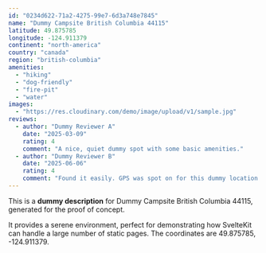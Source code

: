 ```yaml
---
id: "0234d622-71a2-4275-99e7-6d3a748e7845"
name: "Dummy Campsite British Columbia 44115"
latitude: 49.875785
longitude: -124.911379
continent: "north-america"
country: "canada"
region: "british-columbia"
amenities:
  - "hiking"
  - "dog-friendly"
  - "fire-pit"
  - "water"
images:
  - "https://res.cloudinary.com/demo/image/upload/v1/sample.jpg"
reviews:
  - author: "Dummy Reviewer A"
    date: "2025-03-09"
    rating: 4
    comment: "A nice, quiet dummy spot with some basic amenities."
  - author: "Dummy Reviewer B"
    date: "2025-06-06"
    rating: 4
    comment: "Found it easily. GPS was spot on for this dummy location."
---
```


This is a **dummy description** for Dummy Campsite British Columbia 44115, generated for the proof of concept.

It provides a serene environment, perfect for demonstrating how SvelteKit can handle a large number of static pages. The coordinates are 49.875785, -124.911379.
